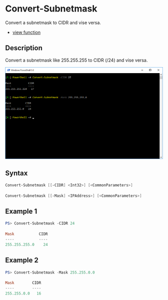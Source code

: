 # Convert-Subnetmask

Convert a subnetmask to CIDR and vise versa.

* [view function](https://github.com/BornToBeRoot/PowerShell/blob/master/Module/LazyAdmin/Functions/Convert-Subnetmask.ps1)

## Description

Convert a subnetmask like 255.255.255 to CIDR (/24) and vise versa.

![Screenshot](Images/Convert-Subnetmask.png?raw=true "Convert-Subnetmask")

## Syntax

```powershell
Convert-Subnetmask [[-CIDR] <Int32>] [<CommonParameters>]

Convert-Subnetmask [[-Mask] <IPAddress>] [<CommonParameters>]
```

## Example 1

```powershell
PS> Convert-Subnetmask -CIDR 24

Mask           CIDR
----           ----
255.255.255.0    24
```

## Example 2

```powershell
PS> Convert-Subnetmask -Mask 255.255.0.0

Mask        CIDR
----        ----
255.255.0.0   16
```
